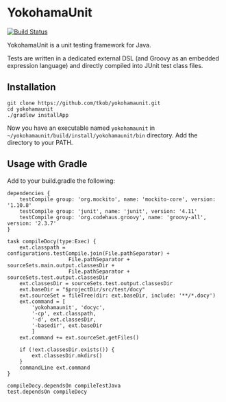 # YokohamaUnit

[![Build Status](https://travis-ci.org/tkob/yokohamaunit.svg?branch=master)](https://travis-ci.org/tkob/yokohamaunit)

YokohamaUnit is a unit testing framework for Java.

Tests are written in a dedicated external DSL (and Groovy as an embedded
expression language) and directly compiled into JUnit test class files.

## Installation
```
git clone https://github.com/tkob/yokohamaunit.git
cd yokohamaunit
./gradlew installApp
```

Now you have an executable named `yokohamaunit` in
`~/yokohamaunit/build/install/yokohamaunit/bin` directory.
Add the directory to your PATH.

## Usage with Gradle

Add to your build.gradle the following:

```
dependencies {
    testCompile group: 'org.mockito', name: 'mockito-core', version: '1.10.8'
    testCompile group: 'junit', name: 'junit', version: '4.11'
    testCompile group: 'org.codehaus.groovy', name: 'groovy-all', version: '2.3.7'
}

task compileDocy(type:Exec) {
    ext.classpath = configurations.testCompile.join(File.pathSeparator) +
                    File.pathSeparator + sourceSets.main.output.classesDir +
                    File.pathSeparator + sourceSets.test.output.classesDir
    ext.classesDir = sourceSets.test.output.classesDir
    ext.baseDir = "$projectDir/src/test/docy"
    ext.sourceSet = fileTree(dir: ext.baseDir, include: '**/*.docy')
    ext.command = [
        'yokohamaunit', 'docyc',
        '-cp', ext.classpath,
        '-d', ext.classesDir,
        '-basedir', ext.baseDir
        ]
    ext.command += ext.sourceSet.getFiles()

    if (!ext.classesDir.exists()) {
        ext.classesDir.mkdirs()
    }
    commandLine ext.command
}

compileDocy.dependsOn compileTestJava
test.dependsOn compileDocy
```
